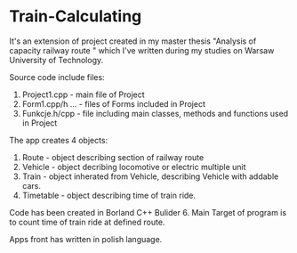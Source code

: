 # Train-Calculating
 It's an extension of project created in my master thesis "Analysis of capacity railway route " which I've written during my studies on Warsaw University of Technology. 

Source code include files:
1. Project1.cpp - main file of Project
2. Form1.cpp/h ... - files of Forms included in Project
3. Funkcje.h/cpp - file including main classes, methods and functions used in Project

The app creates 4 objects:
1. Route - object describing section of railway route 
2. Vehicle - object decribing locomotive or electric multiple unit 
3. Train - object inherated from Vehicle, describing Vehicle with addable cars.
4. Timetable - object describing time of train ride.

Code has been created in Borland C++ Bulider 6.
Main Target of program is to count time of train ride at defined route.

Apps front has written in polish language. 
